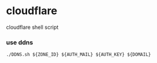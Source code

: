 # cloudflare
cloudflare shell script

### use ddns
```
./DDNS.sh ${ZONE_ID} ${AUTH_MAIL} ${AUTH_KEY} ${DOMAIL}
```
